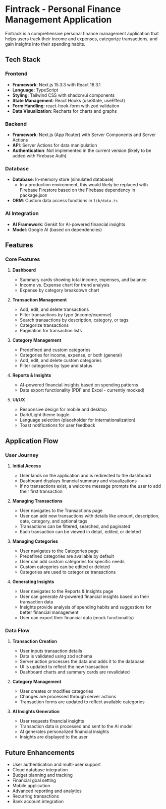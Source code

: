 # Fintrack - Personal Finance Management Application

Fintrack is a comprehensive personal finance management application that helps users track their income and expenses, categorize transactions, and gain insights into their spending habits.

## Tech Stack

### Frontend
- **Framework**: Next.js 15.3.3 with React 18.3.1
- **Language**: TypeScript
- **Styling**: Tailwind CSS with shadcn/ui components
- **State Management**: React Hooks (useState, useEffect)
- **Form Handling**: react-hook-form with zod validation
- **Data Visualization**: Recharts for charts and graphs

### Backend
- **Framework**: Next.js (App Router) with Server Components and Server Actions
- **API**: Server Actions for data manipulation
- **Authentication**: Not implemented in the current version (likely to be added with Firebase Auth)

### Database
- **Database**: In-memory store (simulated database)
  - In a production environment, this would likely be replaced with Firebase Firestore based on the Firebase dependency in package.json
- **ORM**: Custom data access functions in `lib/data.ts`

### AI Integration
- **AI Framework**: Genkit for AI-powered financial insights
- **Model**: Google AI (based on dependencies)

## Features

### Core Features
1. **Dashboard**
   - Summary cards showing total income, expenses, and balance
   - Income vs. Expense chart for trend analysis
   - Expense by category breakdown chart

2. **Transaction Management**
   - Add, edit, and delete transactions
   - Filter transactions by type (income/expense)
   - Search transactions by description, category, or tags
   - Categorize transactions
   - Pagination for transaction lists

3. **Category Management**
   - Predefined and custom categories
   - Categories for income, expense, or both (general)
   - Add, edit, and delete custom categories
   - Filter categories by type and status

4. **Reports & Insights**
   - AI-powered financial insights based on spending patterns
   - Data export functionality (PDF and Excel - currently mocked)

5. **UI/UX**
   - Responsive design for mobile and desktop
   - Dark/Light theme toggle
   - Language selection (placeholder for internationalization)
   - Toast notifications for user feedback

## Application Flow

### User Journey
1. **Initial Access**
   - User lands on the application and is redirected to the dashboard
   - Dashboard displays financial summary and visualizations
   - If no transactions exist, a welcome message prompts the user to add their first transaction

2. **Managing Transactions**
   - User navigates to the Transactions page
   - User can add new transactions with details like amount, description, date, category, and optional tags
   - Transactions can be filtered, searched, and paginated
   - Each transaction can be viewed in detail, edited, or deleted

3. **Managing Categories**
   - User navigates to the Categories page
   - Predefined categories are available by default
   - User can add custom categories for specific needs
   - Custom categories can be edited or deleted
   - Categories are used to categorize transactions

4. **Generating Insights**
   - User navigates to the Reports & Insights page
   - User can generate AI-powered financial insights based on their transaction data
   - Insights provide analysis of spending habits and suggestions for better financial management
   - User can export their financial data (mock functionality)

### Data Flow
1. **Transaction Creation**
   - User inputs transaction details
   - Data is validated using zod schema
   - Server action processes the data and adds it to the database
   - UI is updated to reflect the new transaction
   - Dashboard charts and summary cards are revalidated

2. **Category Management**
   - User creates or modifies categories
   - Changes are processed through server actions
   - Transaction forms are updated to reflect available categories

3. **AI Insights Generation**
   - User requests financial insights
   - Transaction data is processed and sent to the AI model
   - AI generates personalized financial insights
   - Insights are displayed to the user

## Future Enhancements
- User authentication and multi-user support
- Cloud database integration
- Budget planning and tracking
- Financial goal setting
- Mobile application
- Advanced reporting and analytics
- Recurring transactions
- Bank account integration
